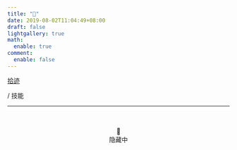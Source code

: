 ```yaml
---
title: "🔦"
date: 2019-08-02T11:04:49+08:00
draft: false
lightgallery: true
math:
  enable: true
comment:
  enable: false
---
```


<div class="nav-tab">
  <a href="../../cages"><p class="not">拾迹</p></a>
  <p class="now">/&nbsp;技能</p>
</div>

---

<center><br><br>🔐<br>隐藏中</center>